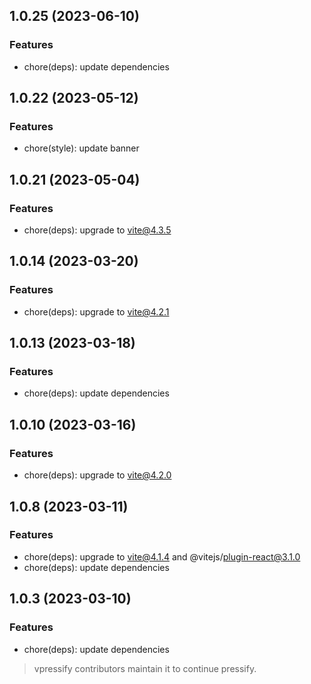 ## 1.0.25 (2023-06-10)

### Features

- chore(deps): update dependencies

## 1.0.22 (2023-05-12)

### Features

- chore(style): update banner

## 1.0.21 (2023-05-04)

### Features

- chore(deps): upgrade to vite@4.3.5

## 1.0.14 (2023-03-20)

### Features

- chore(deps): upgrade to vite@4.2.1

## 1.0.13 (2023-03-18)

### Features

- chore(deps): update dependencies

## 1.0.10 (2023-03-16)

### Features

- chore(deps): upgrade to vite@4.2.0

## 1.0.8 (2023-03-11)

### Features

- chore(deps): upgrade to vite@4.1.4 and @vitejs/plugin-react@3.1.0
- chore(deps): update dependencies

## 1.0.3 (2023-03-10)

### Features

- chore(deps): update dependencies

> vpressify contributors maintain it to continue pressify.

